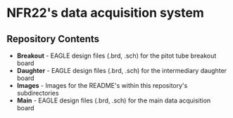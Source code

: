 # NFR22's data acquisition system

Repository Contents
-------------------
* **Breakout** - EAGLE design files (.brd, .sch) for the pitot tube breakout board
* **Daughter** - EAGLE design files (.brd, .sch) for the intermediary daughter board
* **Images** - Images for the README's within this repository's subdirectories
* **Main** - EAGLE design files (.brd, .sch) for the main data acquisition board

